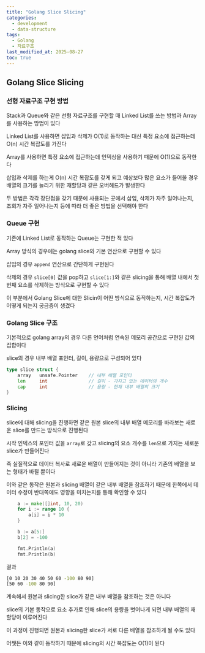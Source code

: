 ```yaml
---
title: "Golang Slice Slicing"
categories:
  - development
  - data-structure
tags:
  - Golang
  - 자료구조
last_modified_at: 2025-08-27
toc: true
---
```


## Golang Slice Slicing

### 선형 자료구조 구현 방법

Stack과 Queue와 같은 선형 자료구조를 구현할 때 Linked List를 쓰는 방법과 Array를 사용하는 방법이 있다

Linked List를 사용하면 삽입과 삭제가 O(1)로 동작하는 대신 특정 요소에 접근하는데 O(n) 시간 복잡도를 가진다

Array를 사용하면 특정 요소에 접근하는데 인덱싱을 사용하기 때문에 O(1)으로 동작한다

삽입과 삭제를 하는게 O(n) 시간 복잡도를 갖게 되고 예상보다 많은 요소가 들어올 경우 배열의 크기를 늘리기 위한 재할당과 같은 오버헤드가 발생한다

두 방법은 각각 장단점을 갖기 때문에 사용되는 곳에서 삽입, 삭제가 자주 일어나는지, 조회가 자주 일어나는지 등에 따라 더 좋은 방법을 선택해야 한다

### Queue 구현

기존에 Linked List로 동작하는 Queue는 구현한 적 있다

Array 방식의 경우에는 golang slice와 기본 연산으로 구현할 수 있다

삽입의 경우 `append` 연산으로 간단하게 구현된다

삭제의 경우 `slice[0]` 값을 pop하고 `slice[1:]`와 같은 slicing을 통해 배열 내에서 첫번째 요소를 삭제하는 방식으로 구현할 수 있다

이 부분에서 Golang Slice에 대한 Slicin이 어떤 방식으로 동작하는지, 시간 복잡도가 어떻게 되는지 궁금증이 생겼다

### Golang Slice 구조

기본적으로 golang array의 경우 다른 언어처럼 연속된 메모리 공간으로 구현된 값의 집합이다

slice의 경우 내부 배열 포인터, 길이, 용량으로 구성되어 있다

```go
type slice struct {
    array   unsafe.Pointer    // 내부 배열 포인터
    len     int               // 길이 - 가지고 있는 데이터의 개수
    cap     int               // 용량 - 현재 내부 배열의 크기
}
```

### Slicing

slice에 대해 slicing을 진행하면 같은 원본 slice의 내부 배열 메모리를 바라보는 새로운 slice를 만드는 방식으로 진행된다

시작 인덱스의 포인터 값을 `array`로 갖고 slicing의 요소 개수를 `len`으로 가지는 새로운 slice가 만들어진다

즉 실질적으로 데이터 복사로 새로운 배열이 만들어지는 것이 아니라 기존의 배열을 보는 형태가 바뀔 뿐이다

이와 같은 동작은 원본과 slicing 배열이 같은 내부 배열을 참조하기 때문에 한쪽에서 데이터 수정이 반대쪽에도 영향을 미치는지를 통해 확인할 수 있다

```go
	a := make([]int, 10, 20)
	for i := range 10 {
		a[i] = i * 10
	}

	b := a[5:]
	b[2] = -100

	fmt.Println(a)
	fmt.Println(b)
```

결과

```bash
[0 10 20 30 40 50 60 -100 80 90]
[50 60 -100 80 90]
```

계속해서 원본과 slicing한 slice가 같은 내부 배열을 참조하는 것은 아니다

slice의 기본 동작으로 요소 추가로 인해 slice의 용량을 벗어나게 되면 내부 배열의 재할당이 이루어진다

이 과정이 진행되면 원본과 slicing한 slice가 서로 다른 배열을 참조하게 될 수도 있다

어쨋든 이와 같이 동작하기 때문에 slicing의 시간 복잡도는 O(1)이 된다
